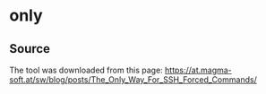 # only

## Source
The tool was downloaded from this page:
https://at.magma-soft.at/sw/blog/posts/The_Only_Way_For_SSH_Forced_Commands/
